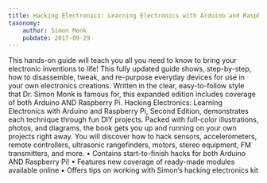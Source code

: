 ```yaml
---
title: Hacking Electronics: Learning Electronics with Arduino and Raspberry Pi, Second Edition
taxonomy:
	author: Simon Monk
	pubdate: 2017-09-29
---
```

This hands-on guide will teach you all you need to know to bring your electronic inventions to life! This fully updated guide shows, step-by-step, how to disassemble, tweak, and re-purpose everyday devices for use in your own electronics creations. Written in the clear, easy-to-follow style that Dr. Simon Monk is famous for, this expanded edition includes coverage of both Arduino AND Raspberry Pi. Hacking Electronics: Learning Electronics with Arduino and Raspberry Pi, Second Edition, demonstrates each technique through fun DIY projects. Packed with full-color illustrations, photos, and diagrams, the book gets you up and running on your own projects right away. You will discover how to hack sensors, accelerometers, remote controllers, ultrasonic rangefinders, motors, stereo equipment, FM transmitters, and more. • Contains start-to-finish hacks for both Arduino AND Raspberry Pi! • Features new coverage of ready-made modules available online • Offers tips on working with Simon’s hacking electronics kit